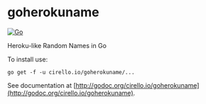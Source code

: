 # goherokuname

[![Go](https://github.com/cirello-io/goherokuname/actions/workflows/go.yml/badge.svg)](https://github.com/cirello-io/goherokuname/actions/workflows/go.yml)

Heroku-like Random Names in Go

To install use:

`go get -f -u cirello.io/goherokuname/...`

See documentation at [http://godoc.org/cirello.io/goherokuname](http://godoc.org/cirello.io/goherokuname).
